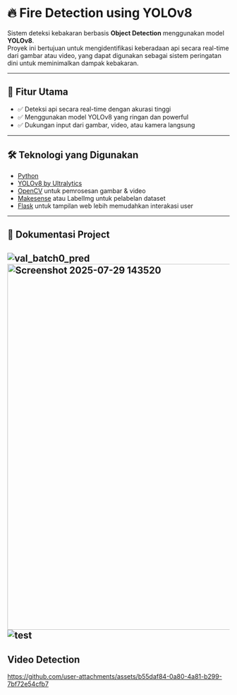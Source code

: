 # 🔥 Fire Detection using YOLOv8

Sistem deteksi kebakaran berbasis **Object Detection** menggunakan model **YOLOv8**.  
Proyek ini bertujuan untuk mengidentifikasi keberadaan api secara real-time dari gambar atau video, yang dapat digunakan sebagai sistem peringatan dini untuk meminimalkan dampak kebakaran.

---

## 📌 Fitur Utama

- ✅ Deteksi api secara real-time dengan akurasi tinggi
- ✅ Menggunakan model YOLOv8 yang ringan dan powerful
- ✅ Dukungan input dari gambar, video, atau kamera langsung
  
---

## 🛠️ Teknologi yang Digunakan

- [Python](https://www.python.org/)
- [YOLOv8 by Ultralytics](https://github.com/ultralytics/ultralytics)
- [OpenCV](https://opencv.org/) untuk pemrosesan gambar & video
- [Makesense](https://www.makesense.ai/) atau LabelImg untuk pelabelan dataset
- [Flask]((https://flask.palletsprojects.com/en/stable/)) untuk tampilan web lebih memudahkan interakasi user


---
## 📸 Dokumentasi Project

![val_batch0_pred](https://github.com/user-attachments/assets/eb6ad8c6-a33f-452b-9c90-c603154701a7)
<img width="1103" height="828" alt="Screenshot 2025-07-29 143520" src="https://github.com/user-attachments/assets/06faf2eb-1c67-4b7c-9bad-8bfafeb9efcf" />
![test](https://github.com/user-attachments/assets/5e2de0f6-a0f1-4fe4-8d5e-a4578fd1f027)
---
## Video Detection
https://github.com/user-attachments/assets/b55daf84-0a80-4a81-b299-7bf72e54cfb7






